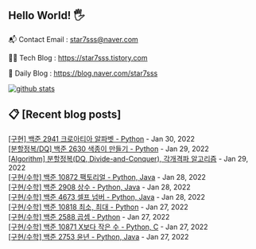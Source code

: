 ## Hello World! 🖐

📬 Contact Email : star7sss@naver.com

👨‍💻 Tech Blog : https://star7sss.tistory.com

🤪 Daily Blog : https://blog.naver.com/star7sss

[![github stats](https://github-readme-stats.vercel.app/api?username=jangThang&show_icons=true&hide_border=False)](https://star7sss.tistory.com)

## 📋 [Recent blog posts]
[[구현] 백준 2941 크로아티아 알파벳 - Python](https://star7sss.tistory.com/57) - Jan 30, 2022<br>
[[분할정복/DQ] 백준 2630 색종이 만들기 - Python](https://star7sss.tistory.com/56) - Jan 29, 2022<br>
[[Algorithm] 분할정복(DQ, Divide-and-Conquer), 각개격파 알고리즘](https://star7sss.tistory.com/55) - Jan 29, 2022<br>
[[구현/수학] 백준 10872 팩토리얼 - Python, Java](https://star7sss.tistory.com/54) - Jan 28, 2022<br>
[[구현/수학] 백준 2908 상수 - Python, Java](https://star7sss.tistory.com/53) - Jan 28, 2022<br>
[[구현/수학] 백준 4673 셀프 넘버 - Python, Java](https://star7sss.tistory.com/52) - Jan 28, 2022<br>
[[구현/수학] 백준 10818 최소, 최대 - Python](https://star7sss.tistory.com/51) - Jan 27, 2022<br>
[[구현/수학] 백준 2588 곱셈 - Python](https://star7sss.tistory.com/50) - Jan 27, 2022<br>
[[구현/수학] 백준 10871 X보다 작은 수 - Python, C](https://star7sss.tistory.com/49) - Jan 27, 2022<br>
[[구현/수학] 백준 2753 윤년 - Python, Java](https://star7sss.tistory.com/48) - Jan 27, 2022<br>
